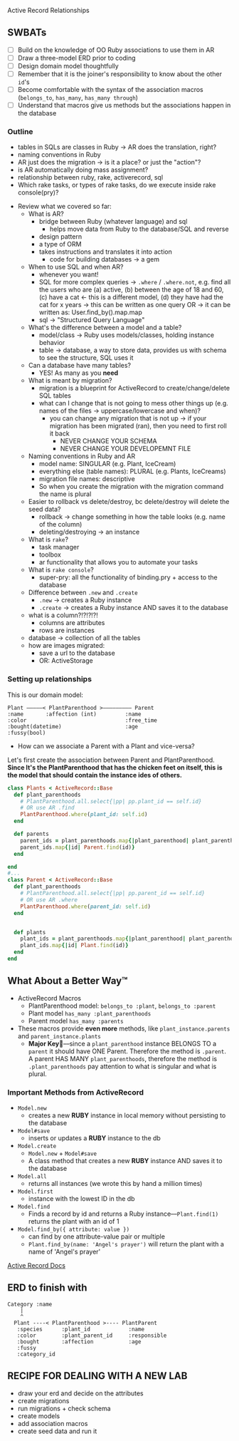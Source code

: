 Active Record Relationships

## SWBATs
- [ ] Build on the knowledge of OO Ruby associations to use them in AR
- [ ] Draw a three-model ERD prior to coding
- [ ] Design domain model thoughtfully
- [ ] Remember that it is the joiner's responsibility to know about the other `id`'s
- [ ] Become comfortable with the syntax of the association macros (`belongs_to`, `has_many`, `has_many through`) 
- [ ] Understand that macros give us methods but the associations happen in the database

### Outline
- tables in SQLs are classes in Ruby -> AR does the translation, right? 
- naming conventions in Ruby
- AR just does the migration -> is it a place? or just the "action"?
- is AR automatically doing mass assignment? 
- relationship between ruby, rake, activerecord, sql
- Which rake tasks, or types of rake tasks, do we execute inside rake console(pry)?


* Review what we covered so far:
    - What is AR?
      - bridge between Ruby (whatever language) and sql
        - helps move data from Ruby to the database/SQL and reverse
      - design pattern
      - a type of ORM
      - takes instructions and translates it into action
        - code for building databases -> a gem
    - When to use SQL and when AR?
      - whenever you want!
      - SQL for more complex queries -> `.where` / `.where.not`, e.g. find all the users who are (a) active, (b) between the age of 18 and 60, (c) have a cat <- this is a different model, (d) they have had the cat for x years
        -> this can be written as one query OR
        -> it can be written as: User.find_by().map.map
      - sql -> "Structured Query Language"
    - What's the difference between a model and a table?
      - model/class -> Ruby uses models/classes, holding instance behavior
      - table -> database, a way to store data, provides us with schema to see the structure, SQL uses it
    - Can a database have many tables?
      - YES! As many as you **need**
    - What is meant by migration?
      - migration is a blueprint for ActiveRecord to create/change/delete SQL tables
      - what can I change that is not going to mess other things up (e.g. names of the files -> uppercase/lowercase and when)?
        - you can change any migration that is not up -> if your migration has been migrated (ran), then you need to first roll it back 
          - NEVER CHANGE YOUR SCHEMA 
          - NEVER CHANGE YOUR DEVELOPEMNT FILE
    - Naming conventions in Ruby and AR
      - model name:  SINGULAR (e.g. Plant, IceCream)
      - everything else (table names): PLURAL (e.g. Plants, IceCreams)
      - migration file names: descriptive
      - So when you create the migration with the migration command the name is plural 
    - Easier to rollback vs delete/destroy, bc delete/destroy will delete the seed data?
      - rollback -> change something in how the table looks (e.g. name of the column)
      - deleting/destroying -> an instance 
    - What is `rake`?
      - task manager
      - toolbox
      - ar functionality that allows you to automate your tasks
    - What is `rake console`?
      - super-pry: all the functionality of binding.pry + access to the database
    - Difference between `.new` and `.create`
      - `.new` -> creates a Ruby instance
      - `.create` -> creates a Ruby instance AND saves it to the database
    - what is a column?!?!?!?!
      - columns are attributes
      - rows are instances
    - database -> collection of all the tables
  - how are images migrated:  
    - save a url to the database
    - OR: ActiveStorage

### Setting up relationships

This is our domain model:

```
Plant —————< PlantParenthood >————————— Parent
:name       :affection (int)         :name
:color                               :free_time
:bought(datetime)                    :age
:fussy(bool)
```

- How can we associate a Parent with a Plant and vice-versa?

Let's first create the association between Parent and PlantParenthood. **Since It's the PlantParenthood that has the chicken feet on itself, this is the model that should contain the instance ides of others.**

```ruby
class Plants < ActiveRecord::Base
  def plant_parenthoods
    # PlantParenthood.all.select{|pp| pp.plant_id == self.id}    
    # OR use AR .find
    PlantParenthood.where(plant_id: self.id)  
  end

  def parents
    parent_ids = plant_parenthoods.map{|plant_parenthood| plant_parenthood.parent_id}
    parent_ids.map{|id| Parent.find(id)}
  end

end
#...
class Parent < ActiveRecord::Base
  def plant_parenthoods
    # PlantParenthood.all.select{|pp| pp.parent_id == self.id}
    # OR use AR .where
    PlantParenthood.where(parent_id: self.id)
  end


  def plants
    plant_ids = plant_parenthoods.map{|plant_parenthood| plant_parenthood.plant_id}
    plant_ids.map{|id| Plant.find(id)}
  end
end
```

## What About a Better Way™️

- ActiveRecord Macros
  - PlantParenthood model: `belongs_to :plant`, `belongs_to :parent`
  - Plant model `has_many :plant_parenthoods`
  - Parent model `has_many :parents`
- These macros provide **even more** methods, like `plant_instance.parents` and `parent_instance.plants`
  - **Major Key🔑**––since a `plant_parenthood` instance BELONGS TO a `parent` it should have ONE Parent. Therefore the method is `.parent`. A parent HAS MANY `plant_parenthoods`, therefore the method is `.plant_parenthoods` pay attention to what is singular and what is plural.

### Important Methods from ActiveRecord

- `Model.new`
  - creates a new **RUBY** instance in local memory without persisting to the database
- `Model#save`
  - inserts or updates a **RUBY** instance to the db
- `Model.create`
  - `Model.new` + `Model#save`
  - A class method that creates a new **RUBY** instance AND saves it to the database
- `Model.all`
  - returns all instances (we wrote this by hand a million times)
- `Model.first`
  - instance with the lowest ID in the db
- `Model.find`
  - Finds a record by id and returns a Ruby instance––`Plant.find(1)` returns the plant with an id of 1
- `Model.find_by({ attribute: value })`
  - can find by one attribute-value pair or multiple
  - `Plant.find_by(name: 'Angel's prayer')` will return the plant with a name of 'Angel's prayer'

[Active Record Docs](http://edgeguides.rubyonrails.org/active_record_migrations.html#using-the-up-down-methods)


## ERD to finish with

```
Category :name
    |
    ^
  Plant ----< PlantParenthood >---- PlantParent
   :species      :plant_id            :name
   :color        :plant_parent_id     :responsible
   :bought       :affection           :age
   :fussy
   :category_id
```

## RECIPE FOR DEALING WITH A NEW LAB
- draw your erd and decide on the attributes
- create migrations 
- run migrations + check schema
- create models
- add association macros
- create seed data and run it